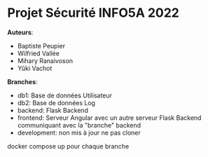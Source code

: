 # Projet Sécurité INFO5A 2022

**Auteurs**:
- Baptiste Peupier
- Wilfried Vallée
- Mihary Ranaivoson
- Yûki Vachot

**Branches**: 
- db1: Base de données Utilisateur
- db2: Base de données Log
- backend: Flask Backend
- frontend: Serveur Angular avec un autre serveur Flask Backend communiquant avec la "branche" backend
- development: non mis à jour ne pas cloner

docker compose up pour chaque branche 
